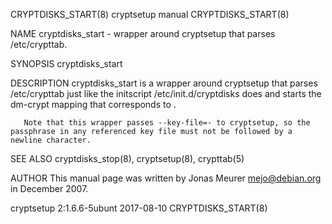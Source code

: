 CRYPTDISKS_START(8)                                                                         cryptsetup manual                                                                         CRYPTDISKS_START(8)

NAME
       cryptdisks_start - wrapper around cryptsetup that parses /etc/crypttab.

SYNOPSIS
       cryptdisks_start <name>

DESCRIPTION
       cryptdisks_start is a wrapper around cryptsetup that parses /etc/crypttab just like the initscript /etc/init.d/cryptdisks does and starts the dm-crypt mapping that corresponds to <name>.

       Note that this wrapper passes --key-file=- to cryptsetup, so the passphrase in any referenced key file must not be followed by a newline character.

SEE ALSO
       cryptdisks_stop(8), cryptsetup(8), crypttab(5)

AUTHOR
       This manual page was written by Jonas Meurer <mejo@debian.org> in December 2007.

cryptsetup 2:1.6.6-5ubunt                                                                       2017-08-10                                                                            CRYPTDISKS_START(8)
